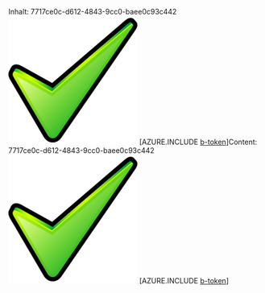 <span data-ttu-id="f0b80-101">Inhalt: 7717ce0c-d612-4843-9cc0-baee0c93c442![Bild](3814a72c-5827-4af7-ac01-971340f08738.png)
[AZURE.INCLUDE [b-token](cfb70f4c-3eff-4325-84b5-704ea87444b6.md)]</span><span class="sxs-lookup"><span data-stu-id="f0b80-101">Content: 7717ce0c-d612-4843-9cc0-baee0c93c442![image](3814a72c-5827-4af7-ac01-971340f08738.png)
[AZURE.INCLUDE [b-token](cfb70f4c-3eff-4325-84b5-704ea87444b6.md)]</span></span>
